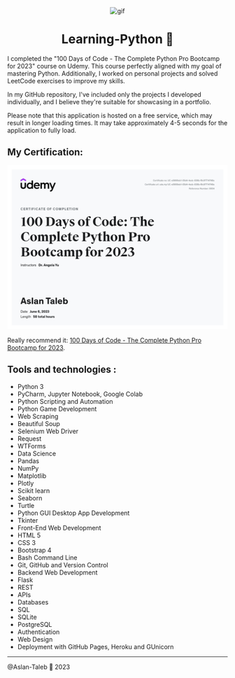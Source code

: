 <p align="center">
<img width="" src="https://media.giphy.com/media/kPVTbiTORIopy/giphy.gif" align="center" alt="gif" />
<h1 align="center">Learning-Python 🐍 
</h1>
</p>

I completed the "100 Days of Code - The Complete Python Pro Bootcamp for 2023" course on Udemy. This course perfectly aligned with my goal of mastering Python. Additionally, I worked on personal projects and solved LeetCode exercises to improve my skills.

In my GitHub repository, I've included only the projects I developed individually, and I believe they're suitable for showcasing in a portfolio.

Please note that this application is hosted on a free service, which may result in longer loading times. It may take approximately 4-5 seconds for the application to fully load.

## My Certification: 

![CERTIFICATION](certif.jpg)

Really recommend it:
[100 Days of Code - The Complete Python Pro Bootcamp for 2023](https://www.udemy.com/course/100-days-of-code).

## Tools and technologies : 

- Python 3
- PyCharm, Jupyter Notebook, Google Colab
- Python Scripting and Automation
- Python Game Development
- Web Scraping
- Beautiful Soup
- Selenium Web Driver
- Request
- WTForms
- Data Science
- Pandas
- NumPy
- Matplotlib
- Plotly
- Scikit learn
- Seaborn
- Turtle
- Python GUI Desktop App Development
- Tkinter
- Front-End Web Development
- HTML 5
- CSS 3
- Bootstrap 4
- Bash Command Line
- Git, GitHub and Version Control
- Backend Web Development
- Flask
- REST
- APIs
- Databases
- SQL
- SQLite
- PostgreSQL
- Authentication
- Web Design
- Deployment with GitHub Pages, Heroku and GUnicorn

---

@Aslan-Taleb 🐍 2023
